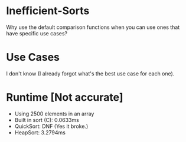 # Inefficient-Sorts
Why use the default comparison functions when you can use ones that have specific use cases?

# Use Cases
I don't know (I already forgot what's the best use case for each one). 


# Runtime [Not accurate]
- Using 2500 elements in an array
- Built in sort (C): 0.0633ms
- QuickSort: DNF (Yes it broke.)
- HeapSort: 3.2794ms
